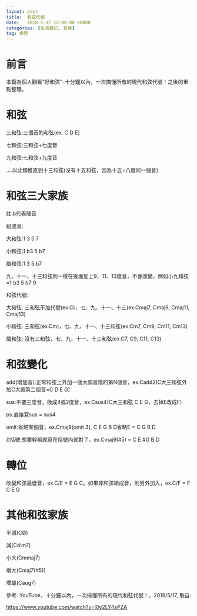 ```yaml
---
layout: post
title:  和弦代號
date:   2018-5-17 12:00:00 +0800
categories: [生活雜記, 音樂]
tag: 樂理
---
```



# 前言
本篇為個人觀看"好和弦"-十分鐘以內，一次搞懂所有的現代和弦代號！之後的重點整理。

# 和弦

三和弦:三個音的和弦(ex. C D E)

七和弦:三和弦+七度音

九和弦:七和弦+九度音

....以此類推直到十三和弦(沒有十五和弦，因為十五=八度同一個音)

# 和弦三大家族

註:b代表降音

組成音:

大和弦:1 3 5 7

小和弦:1 b3 5 b7

屬和弦:1 3 5 b7

九、十一、十三和弦則一樣在後面加上9、11、13度音，不會改變，例如小九和弦=1 b3 5 b7 9

和弦代號:

大和弦: 三和弦不加代號(ex.C)，七、九、十一、十三(ex.Cmaj7, Cmaj9, Cmaj11, Cmaj13)

小和弦: 三和弦(ex.Cm)，七、九、十一、十三和弦(ex.Cm7, Cm9, Cm11, Cm13)

屬和弦: 沒有三和弦，七、九、十一、十三和弦(ex.C7, C9, C11, C13)

# 和弦變化

add(增加音):正常和弦上外加一個大調音階的第N個音，ex.Cadd2(C大三和弦外加C大調第二個音=C D E G)

sus:不要三度音，換成4或2度音，ex.Csus4(C大三和弦 C E G，去掉E改成F)

ps.直接寫sus = sus4

omit:省略某個音，ex.Cmaj9(omit 3), C E G B D省略E = C G B D

()括號:想要幹嘛就寫在括號內就對了，ex.Cmaj9(#5) = C E #G B D

# 轉位

改變和弦最低音，ex.C/E = E G C。如果非和弦組成音，則另外加入，ex.C/F = F C E G


# 其他和弦家族

半減(CØ)

減(Cdim7)

小大(Cmmaj7)

增大(Cmaj7(#5))

增屬(Caug7)



參考: YouTube，十分鐘以內，一次搞懂所有的現代和弦代號！。2018/5/17, 取自:

https://www.youtube.com/watch?v=I0y2LY4sPZA